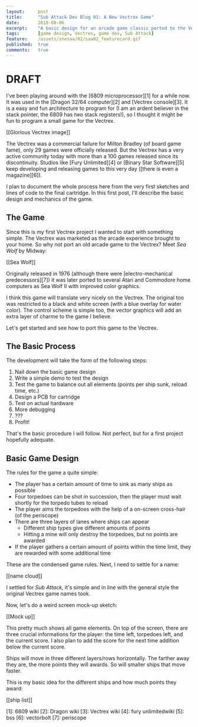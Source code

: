 ```yaml
---
layout:     post
title:      "Sub Attack Dev Blog 01: A New Vectrex Game"
date:       2018-08-06
excerpt:    "A basic design for an arcade game classic ported to the Vectrex"
tags:       [game design, Vectrex, game dev, Sub Attack]
feature:    /assets/snesaa/02/saa02_featurecard.gif
published:  true
comments:   true
---
```

# DRAFT

I've been playing around with the [6809 microprocessor][1] for a while now. It was used in the [Dragon 32/64 computer][2] and [Vectrex console][3]. It is a easy and fun architecture to program for (I am an ardent believer in the stack pointer, the 6809 has *two* stack registers!), so I thought it might be fun to program a small game for the Vectrex.

[[Glorious Vectrex image]]

The Vectrex was a commercial failure for Milton Bradley (of board game fame), only 29 games were officially released. But the Vectrex has a very active community today with more than a 100 games released since its discontinuity. Studios like [Fury Unlimited][4] or [Binary Star Software][5] keep developing and releasing games to this very day ([there is even a magazine][6]).

I plan to document the whole process here from the very first sketches and lines of code to the final cartridge. In this first post, I'll describe the basic design and mechanics of the game.

## The Game
Since this is my first Vectrex project I wanted to start with something simple. The Vectrex was marketed as the arcade experience brought to your home. So why not port an old arcade game to the Vectrex? Meet *Sea Wolf* by Midway:

[[Sea Wolf]]

Originally released in 1976 (although there were [electro-mechanical predecessors][7]) it was later ported to several Atari and Commodore home computers as Sea Wolf II with improved color graphics.

I think this game will translate very nicely on the Vectrex. The original too was restricted to a black and white screen (with a blue overlay for water color). The control scheme is simple too, the vector graphics will add an extra layer of charme to the game I believe.

Let's get started and see how to port this game to the Vectrex.

## The Basic Process
The development will take the form of the following steps:

1. Nail down the basic game design
2. Write a simple demo to test the design
3. Test the game to balance out all elements (points per ship sunk, reload time, etc.)
4. Design a PCB for cartridge
5. Test on actual hardware
6. More debugging
7. ???
8. Profit!

That's the basic procedure I will follow. Not perfect, but for a first project hopefully adequate.

## Basic Game Design
The rules for the game a quite simple:

* The player has a certain amount of time to sink as many ships as possible
* Four torpedoes can be shot in succession, then the player must wait shortly for the torpedo tubes to reload
* The player aims the torpedoes with the help of a on-screen cross-hair (of the periscope)
* There are three layers of lanes where ships can appear
    * Different ship types give different amounts of points
    * Hitting a mine will only destroy the torpedoes, but no points are awarded
* If the player gathers a certain amount of points within the time limit, they are rewarded with some additional time

These are the condensed game rules. Next, I need to settle for a name:

[[name cloud]]

I settled for *Sub Attack*, it's simple and in line with the general style the original Vectrex game names took.

Now, let's do a weird screen mock-up sketch:

[[Mock up]]

This pretty much shows all game elements. On top of the screen, there are three crucial informations for the player: the time left, torpedoes left, and the current score. I also plan to add the score for the next time addition below the current score.

Ships will move in three different layers/rows horizontally. The farther away they are, the more points they will awards. So will smaller ships that move faster.

This is my basic idea for the different ships and how much points they award:

[[ship list]]



[1]: 6809 wiki
[2]: Dragon wiki
[3]: Vectrex wiki
[4]: fury unlimitedwiki
[5]: bss
[6]: vectorbolt
[7]: periscope
